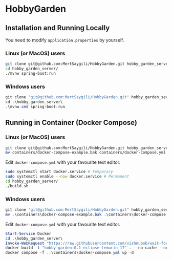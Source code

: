 # HobbyGarden

## Installation and Running Locally

You need to modify `application.properties` by yourself.

### Linux (or MacOS) users
```bash
git clone git@github.com:MertSaygili/HobbyGarden.git hobby_garden_server
cd hobby_garden_server/
./mvnw spring-boot:run
```

### Windows users
```powershell
git clone "git@github.com:MertSaygili/HobbyGarden.git" hobby_garden_server
cd .\hobby_garden_server\
.\mvnw.cmd spring-boot:run
```

## Running in Container (Docker Compose)


### Linux (or MacOS) users
```bash
git clone git@github.com:MertSaygili/HobbyGarden.git hobby_garden_server
mv containers/docker-compose-example.bak containers/docker-compose.yml
```
Edit `docker-compose.yml` with your favourite text editor.

```bash
sudo systemctl start docker.service # Temporary
sudo systemctl enable --now docker.service # Permanent
cd hobby_garden_server/
./build.sh
```

### Windows users
```powershell
git clone "git@github.com:MertSaygili/HobbyGarden.git" hobby_garden_server
mv .\containers\docker-compose-example.bak .\containers\docker-compose.yml
```
Edit `docker-compose.yml` with your favourite text editor.

```powershell
Start-Service Docker
cd .\hobby_garden_server\
Invoke-WebRequest "https://raw.githubusercontent.com/vishnubob/wait-for-it/master/wait-for-it.sh" -OutFile "wait-for-it.sh"
docker build -t "hobby-garden:0.1-eclipse-temurin-17" . --no-cache --network host
docker compose -f ..\containers\docker-compose.yml up -d
```